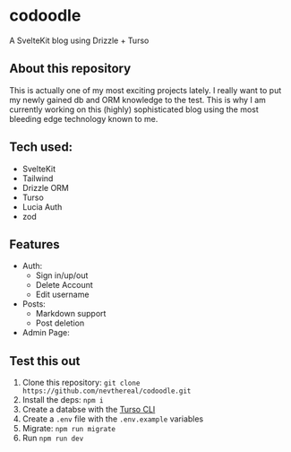 # codoodle

A SvelteKit blog using Drizzle + Turso

## About this repository

This is actually one of my most exciting projects lately. I really want to put my newly gained db and ORM knowledge to the test. This is why I am currently working on this (highly) sophisticated blog using the most bleeding edge technology known to me.

## Tech used:

- SvelteKit
- Tailwind
- Drizzle ORM
- Turso
- Lucia Auth
- zod

## Features

- Auth:
  - Sign in/up/out
  - Delete Account
  - Edit username
- Posts:
  - Markdown support
  - Post deletion
- Admin Page:

## Test this out

1. Clone this repository: `git clone https://github.com/nevthereal/codoodle.git`
2. Install the deps: `npm i`
3. Create a databse with the [Turso CLI](https://docs.turso.tech/reference/turso-cli)
4. Create a `.env` file with the `.env.example` variables
5. Migrate: `npm run migrate`
6. Run `npm run dev`
